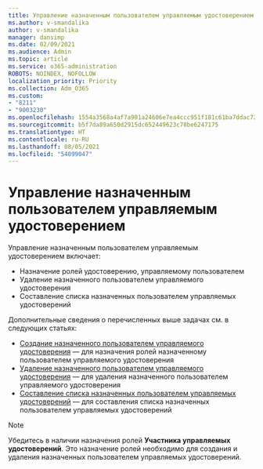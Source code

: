 ```yaml
---
title: Управление назначенным пользователем управляемым удостоверением
ms.author: v-smandalika
author: v-smandalika
manager: dansimp
ms.date: 02/09/2021
ms.audience: Admin
ms.topic: article
ms.service: o365-administration
ROBOTS: NOINDEX, NOFOLLOW
localization_priority: Priority
ms.collection: Adm_O365
ms.custom:
- "8211"
- "9003230"
ms.openlocfilehash: 1554a3568a4af7a901a24606e7ea4ccc951f181c61ba7ddac72925a296c2611a
ms.sourcegitcommit: b5f7da89a650d2915dc652449623c78be6247175
ms.translationtype: HT
ms.contentlocale: ru-RU
ms.lasthandoff: 08/05/2021
ms.locfileid: "54099047"
---
```

# <a name="manage-a-user-assigned-managed-identity"></a>Управление назначенным пользователем управляемым удостоверением

Управление назначенным пользователем управляемым удостоверением включает:

- Назначение ролей удостоверению, управляемому пользователем
- Удаление назначенного пользователем управляемого удостоверения
- Составление списка назначенных пользователем управляемых удостоверений

Дополнительные сведения о перечисленных выше задачах см. в следующих статьях:

- [Создание назначенного пользователем управляемого удостоверения](https://docs.microsoft.com/azure/active-directory/managed-identities-azure-resources/how-to-manage-ua-identity-portal) — для назначения ролей назначенному пользователем управляемого удостоверения
- [Удаление назначенного пользователем управляемого удостоверения](https://docs.microsoft.com/azure/active-directory/managed-identities-azure-resources/how-to-manage-ua-identity-portal) — для удаления назначенного пользователем управляемого удостоверения
- [Составление списка назначенных пользователем управляемых удостоверений](https://docs.microsoft.com/azure/active-directory/managed-identities-azure-resources/how-to-manage-ua-identity-portal) — для составления списка назначенных пользователем управляемых удостоверений

> [!NOTE]
> Убедитесь в наличии назначения ролей **Участника управляемых удостоверений**. Это назначение ролей необходимо для создания и удаления назначенных пользователем управляемых удостоверений.
